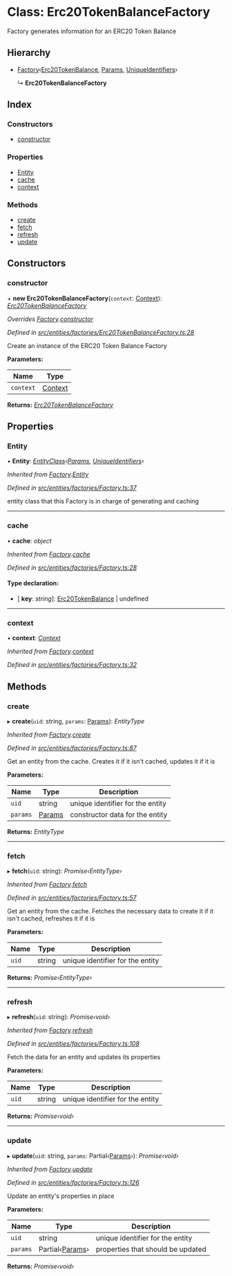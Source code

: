 # Class: Erc20TokenBalanceFactory

Factory generates information for an ERC20 Token Balance

## Hierarchy

* [Factory](_entities_factories_factory_.factory.md)‹[Erc20TokenBalance](_entities_erc20tokenbalance_.erc20tokenbalance.md), [Params](../interfaces/_entities_erc20tokenbalance_.params.md), [UniqueIdentifiers](../interfaces/_entities_erc20tokenbalance_.uniqueidentifiers.md)›

  ↳ **Erc20TokenBalanceFactory**

## Index

### Constructors

* [constructor](_entities_factories_erc20tokenbalancefactory_.erc20tokenbalancefactory.md#constructor)

### Properties

* [Entity](_entities_factories_erc20tokenbalancefactory_.erc20tokenbalancefactory.md#entity)
* [cache](_entities_factories_erc20tokenbalancefactory_.erc20tokenbalancefactory.md#cache)
* [context](_entities_factories_erc20tokenbalancefactory_.erc20tokenbalancefactory.md#context)

### Methods

* [create](_entities_factories_erc20tokenbalancefactory_.erc20tokenbalancefactory.md#create)
* [fetch](_entities_factories_erc20tokenbalancefactory_.erc20tokenbalancefactory.md#fetch)
* [refresh](_entities_factories_erc20tokenbalancefactory_.erc20tokenbalancefactory.md#refresh)
* [update](_entities_factories_erc20tokenbalancefactory_.erc20tokenbalancefactory.md#update)

## Constructors

###  constructor

\+ **new Erc20TokenBalanceFactory**(`context`: [Context](_context_.context.md)): *[Erc20TokenBalanceFactory](_entities_factories_erc20tokenbalancefactory_.erc20tokenbalancefactory.md)*

*Overrides [Factory](_entities_factories_factory_.factory.md).[constructor](_entities_factories_factory_.factory.md#constructor)*

*Defined in [src/entities/factories/Erc20TokenBalanceFactory.ts:28](https://github.com/PolymathNetwork/polymath-sdk/blob/e8bbc1e/src/entities/factories/Erc20TokenBalanceFactory.ts#L28)*

Create an instance of the ERC20 Token Balance Factory

**Parameters:**

Name | Type |
------ | ------ |
`context` | [Context](_context_.context.md) |

**Returns:** *[Erc20TokenBalanceFactory](_entities_factories_erc20tokenbalancefactory_.erc20tokenbalancefactory.md)*

## Properties

###  Entity

• **Entity**: *[EntityClass](../interfaces/_entities_factories_factory_.entityclass.md)‹[Params](../interfaces/_entities_erc20tokenbalance_.params.md), [UniqueIdentifiers](../interfaces/_entities_erc20tokenbalance_.uniqueidentifiers.md)›*

*Inherited from [Factory](_entities_factories_factory_.factory.md).[Entity](_entities_factories_factory_.factory.md#entity)*

*Defined in [src/entities/factories/Factory.ts:37](https://github.com/PolymathNetwork/polymath-sdk/blob/e8bbc1e/src/entities/factories/Factory.ts#L37)*

entity class that this Factory is in charge of generating and caching

___

###  cache

• **cache**: *object*

*Inherited from [Factory](_entities_factories_factory_.factory.md).[cache](_entities_factories_factory_.factory.md#cache)*

*Defined in [src/entities/factories/Factory.ts:28](https://github.com/PolymathNetwork/polymath-sdk/blob/e8bbc1e/src/entities/factories/Factory.ts#L28)*

#### Type declaration:

* \[ **key**: *string*\]: [Erc20TokenBalance](_entities_erc20tokenbalance_.erc20tokenbalance.md) | undefined

___

###  context

• **context**: *[Context](_context_.context.md)*

*Inherited from [Factory](_entities_factories_factory_.factory.md).[context](_entities_factories_factory_.factory.md#context)*

*Defined in [src/entities/factories/Factory.ts:32](https://github.com/PolymathNetwork/polymath-sdk/blob/e8bbc1e/src/entities/factories/Factory.ts#L32)*

## Methods

###  create

▸ **create**(`uid`: string, `params`: [Params](../interfaces/_entities_erc20tokenbalance_.params.md)): *EntityType*

*Inherited from [Factory](_entities_factories_factory_.factory.md).[create](_entities_factories_factory_.factory.md#create)*

*Defined in [src/entities/factories/Factory.ts:87](https://github.com/PolymathNetwork/polymath-sdk/blob/e8bbc1e/src/entities/factories/Factory.ts#L87)*

Get an entity from the cache. Creates it if it isn't cached, updates it if it is

**Parameters:**

Name | Type | Description |
------ | ------ | ------ |
`uid` | string | unique identifier for the entity |
`params` | [Params](../interfaces/_entities_erc20tokenbalance_.params.md) | constructor data for the entity  |

**Returns:** *EntityType*

___

###  fetch

▸ **fetch**(`uid`: string): *Promise‹EntityType›*

*Inherited from [Factory](_entities_factories_factory_.factory.md).[fetch](_entities_factories_factory_.factory.md#fetch)*

*Defined in [src/entities/factories/Factory.ts:57](https://github.com/PolymathNetwork/polymath-sdk/blob/e8bbc1e/src/entities/factories/Factory.ts#L57)*

Get an entity from the cache. Fetches the necessary data to create it if it isn't cached, refreshes it if it is

**Parameters:**

Name | Type | Description |
------ | ------ | ------ |
`uid` | string | unique identifier for the entity  |

**Returns:** *Promise‹EntityType›*

___

###  refresh

▸ **refresh**(`uid`: string): *Promise‹void›*

*Inherited from [Factory](_entities_factories_factory_.factory.md).[refresh](_entities_factories_factory_.factory.md#refresh)*

*Defined in [src/entities/factories/Factory.ts:108](https://github.com/PolymathNetwork/polymath-sdk/blob/e8bbc1e/src/entities/factories/Factory.ts#L108)*

Fetch the data for an entity and updates its properties

**Parameters:**

Name | Type | Description |
------ | ------ | ------ |
`uid` | string | unique identifier for the entity  |

**Returns:** *Promise‹void›*

___

###  update

▸ **update**(`uid`: string, `params`: Partial‹[Params](../interfaces/_entities_erc20tokenbalance_.params.md)›): *Promise‹void›*

*Inherited from [Factory](_entities_factories_factory_.factory.md).[update](_entities_factories_factory_.factory.md#update)*

*Defined in [src/entities/factories/Factory.ts:126](https://github.com/PolymathNetwork/polymath-sdk/blob/e8bbc1e/src/entities/factories/Factory.ts#L126)*

Update an entity's properties in place

**Parameters:**

Name | Type | Description |
------ | ------ | ------ |
`uid` | string | unique identifier for the entity |
`params` | Partial‹[Params](../interfaces/_entities_erc20tokenbalance_.params.md)› | properties that should be updated  |

**Returns:** *Promise‹void›*
